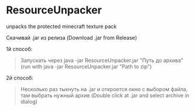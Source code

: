 # ResourceUnpacker
unpacks the protected minecraft texture pack

Скачивай .jar из релиза (Download .jar from Release)

1й способ:
> Запускать через java -jar ResourceUnpacker.jar "Путь до архива" (run with java -jar ResourceUnpacker.jar "Path to zip")

2й способ:
> Несколько раз тыкнуть на .jar и откроется окно с выбором файла, там выбрать нужный архив (Double click at .jar and select archive in dialog)
